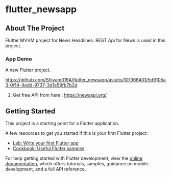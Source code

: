 # flutter_newsapp

## About The Project
Flutter MVVM project for News Headlines. REST Api for News is used in this project.

### App Demo

A new Flutter project.


https://github.com/Shivam3194/flutter_newsapp/assets/101368401/5d9105a3-0f14-4edd-9737-3d1e59fb7b2d


1. Get free API from here :  https://newsapi.org/
   

## Getting Started

This project is a starting point for a Flutter application.

A few resources to get you started if this is your first Flutter project:

- [Lab: Write your first Flutter app](https://docs.flutter.dev/get-started/codelab)
- [Cookbook: Useful Flutter samples](https://docs.flutter.dev/cookbook)

For help getting started with Flutter development, view the
[online documentation](https://docs.flutter.dev/), which offers tutorials,
samples, guidance on mobile development, and a full API reference.
